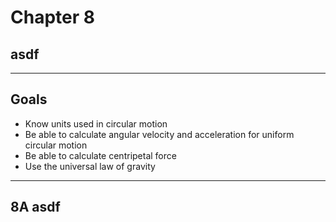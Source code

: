 # Chapter 8
## asdf

---

## Goals

- Know units used in circular motion
- Be able to calculate angular velocity and acceleration for uniform circular motion
- Be able to calculate centripetal force
- Use the universal law of gravity

---

## **8A** asdf
